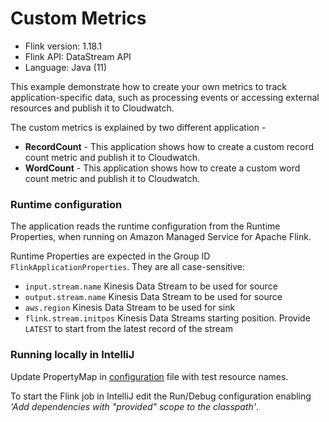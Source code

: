 # Custom Metrics

* Flink version: 1.18.1
* Flink API: DataStream API
* Language: Java (11)

This example demonstrate how to create your own metrics to track application-specific data, such as processing events or accessing external resources and publish it to Cloudwatch.

The custom metrics is explained by two different application -
* **RecordCount** - This application shows how to create a custom record count metric and publish it to Cloudwatch.
* **WordCount** - This application shows how to create a custom word count metric and publish it to Cloudwatch.

### Runtime configuration

The application reads the runtime configuration from the Runtime Properties, when running on Amazon Managed Service for Apache Flink.

Runtime Properties are expected in the Group ID `FlinkApplicationProperties`. They are all case-sensitive:
* `input.stream.name` Kinesis Data Stream to be used for source
* `output.stream.name` Kinesis Data Stream to be used for source
* `aws.region` Kinesis Data Stream to be used for sink
* `flink.stream.initpos` Kinesis Data Streams starting position. Provide `LATEST` to start from the latest record of the stream

### Running locally in IntelliJ
Update PropertyMap in [configuration](RecordCount/src/main/resources/flink-application-properties-dev.json) file with test resource names. 

To start the Flink job in IntelliJ edit the Run/Debug configuration enabling *'Add dependencies with "provided" scope to the classpath'*.
